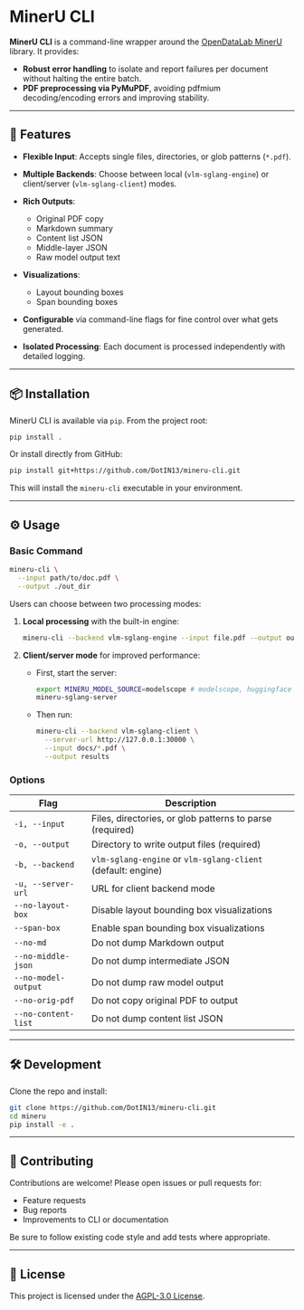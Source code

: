 # MinerU CLI

**MinerU CLI** is a command-line wrapper around the [OpenDataLab MinerU](https://github.com/opendatalab/MinerU) library. It provides:

* **Robust error handling** to isolate and report failures per document without halting the entire batch.
* **PDF preprocessing via PyMuPDF**, avoiding pdfmium decoding/encoding errors and improving stability.

---

## 🚀 Features

* **Flexible Input**: Accepts single files, directories, or glob patterns (`*.pdf`).
* **Multiple Backends**: Choose between local (`vlm-sglang-engine`) or client/server (`vlm-sglang-client`) modes.
* **Rich Outputs**:

  * Original PDF copy
  * Markdown summary
  * Content list JSON
  * Middle-layer JSON
  * Raw model output text
* **Visualizations**:

  * Layout bounding boxes
  * Span bounding boxes
* **Configurable** via command-line flags for fine control over what gets generated.
* **Isolated Processing**: Each document is processed independently with detailed logging.

---

## 📦 Installation

MinerU CLI is available via `pip`. From the project root:

```bash
pip install .
```

Or install directly from GitHub:

```bash
pip install git+https://github.com/DotIN13/mineru-cli.git
```

This will install the `mineru-cli` executable in your environment.

---

## ⚙️ Usage

### Basic Command

```bash
mineru-cli \
  --input path/to/doc.pdf \
  --output ./out_dir
```

Users can choose between two processing modes:

1. **Local processing** with the built-in engine:

   ```bash
   mineru-cli --backend vlm-sglang-engine --input file.pdf --output out_dir
   ```

2. **Client/server mode** for improved performance:

   * First, start the server:

     ```bash
     export MINERU_MODEL_SOURCE=modelscope # modelscope, huggingface or local
     mineru-sglang-server
     ```

   * Then run:

     ```bash
     mineru-cli --backend vlm-sglang-client \
       --server-url http://127.0.0.1:30000 \
       --input docs/*.pdf \
       --output results
     ```

### Options

| Flag                | Description                                                  |
| ------------------- | ------------------------------------------------------------ |
| `-i, --input`       | Files, directories, or glob patterns to parse (required)     |
| `-o, --output`      | Directory to write output files (required)                   |
| `-b, --backend`     | `vlm-sglang-engine` or `vlm-sglang-client` (default: engine) |
| `-u, --server-url`  | URL for client backend mode                                  |
| `--no-layout-box`   | Disable layout bounding box visualizations                   |
| `--span-box`        | Enable span bounding box visualizations                      |
| `--no-md`           | Do not dump Markdown output                                  |
| `--no-middle-json`  | Do not dump intermediate JSON                                |
| `--no-model-output` | Do not dump raw model output                                 |
| `--no-orig-pdf`     | Do not copy original PDF to output                           |
| `--no-content-list` | Do not dump content list JSON                                |

---

## 🛠️ Development

Clone the repo and install:

```bash
git clone https://github.com/DotIN13/mineru-cli.git
cd mineru
pip install -e .
```

---

## 🤝 Contributing

Contributions are welcome! Please open issues or pull requests for:

* Feature requests
* Bug reports
* Improvements to CLI or documentation

Be sure to follow existing code style and add tests where appropriate.

---

## 📄 License

This project is licensed under the [AGPL-3.0 License](LICENSE).
